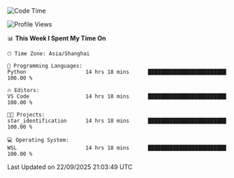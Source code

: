 <!--START_SECTION:waka-->
![Code Time](http://img.shields.io/badge/Code%20Time-3%2C127%20hrs%2039%20mins-blue)

![Profile Views](http://img.shields.io/badge/Profile%20Views-10-blue)

📊 **This Week I Spent My Time On** 

```text
🕑︎ Time Zone: Asia/Shanghai

💬 Programming Languages: 
Python                   14 hrs 18 mins      █████████████████████████   100.00 % 

🔥 Editors: 
VS Code                  14 hrs 18 mins      █████████████████████████   100.00 % 

🐱‍💻 Projects: 
star_identification      14 hrs 18 mins      █████████████████████████   100.00 % 

💻 Operating System: 
WSL                      14 hrs 18 mins      █████████████████████████   100.00 % 
```


 Last Updated on 22/09/2025 21:03:49 UTC
<!--END_SECTION:waka-->